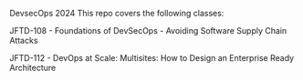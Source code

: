 DevsecOps 2024
This repo covers the following classes:

JFTD-108 - Foundations of DevSecOps - Avoiding Software Supply Chain Attacks

JFTD-112 - DevOps at Scale: Multisites: How to Design an Enterprise Ready Architecture

